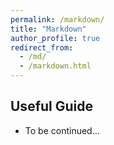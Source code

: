 ```yaml
---
permalink: /markdown/
title: "Markdown"
author_profile: true
redirect_from: 
  - /md/
  - /markdown.html
---
```


## Useful Guide 
* To be continued...
